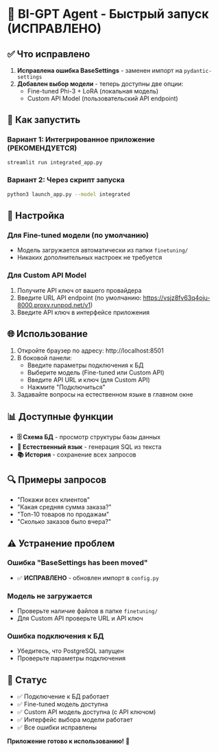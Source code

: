 # 🚀 BI-GPT Agent - Быстрый запуск (ИСПРАВЛЕНО)

## ✅ Что исправлено

1. **Исправлена ошибка BaseSettings** - заменен импорт на `pydantic-settings`
2. **Добавлен выбор модели** - теперь доступны две опции:
   - Fine-tuned Phi-3 + LoRA (локальная модель)
   - Custom API Model (пользовательский API endpoint)

## 🚀 Как запустить

### Вариант 1: Интегрированное приложение (РЕКОМЕНДУЕТСЯ)
```bash
streamlit run integrated_app.py
```

### Вариант 2: Через скрипт запуска
```bash
python3 launch_app.py --model integrated
```

## 🔧 Настройка

### Для Fine-tuned модели (по умолчанию)
- Модель загружается автоматически из папки `finetuning/`
- Никаких дополнительных настроек не требуется

### Для Custom API Model
1. Получите API ключ от вашего провайдера
2. Введите URL API endpoint (по умолчанию: https://vsjz8fv63q4oju-8000.proxy.runpod.net/v1)
3. Введите API ключ в интерфейсе приложения

## 🌐 Использование

1. Откройте браузер по адресу: http://localhost:8501
2. В боковой панели:
   - Введите параметры подключения к БД
   - Выберите модель (Fine-tuned или Custom API)
   - Введите API URL и ключ (для Custom API)
   - Нажмите "Подключиться"
3. Задавайте вопросы на естественном языке в главном окне

## 📊 Доступные функции

- **🗄️ Схема БД** - просмотр структуры базы данных
- **💬 Естественный язык** - генерация SQL из текста
- **📚 История** - сохранение всех запросов

## 🔍 Примеры запросов

- "Покажи всех клиентов"
- "Какая средняя сумма заказа?"
- "Топ-10 товаров по продажам"
- "Сколько заказов было вчера?"

## ⚠️ Устранение проблем

### Ошибка "BaseSettings has been moved"
- ✅ **ИСПРАВЛЕНО** - обновлен импорт в `config.py`

### Модель не загружается
- Проверьте наличие файлов в папке `finetuning/`
- Для Custom API проверьте URL и API ключ

### Ошибка подключения к БД
- Убедитесь, что PostgreSQL запущен
- Проверьте параметры подключения

## 🎯 Статус

- ✅ Подключение к БД работает
- ✅ Fine-tuned модель доступна
- ✅ Custom API модель доступна (с API ключом)
- ✅ Интерфейс выбора модели работает
- ✅ Все ошибки исправлены

**Приложение готово к использованию!** 🎉
